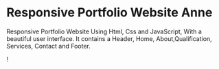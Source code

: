 # Responsive Portfolio Website Anne
Responsive Portfolio Website Using Html, Css and JavaScript, With a beautiful user interface. It contains a Header, Home, About,Qualification, Services, Contact and Footer.

!
